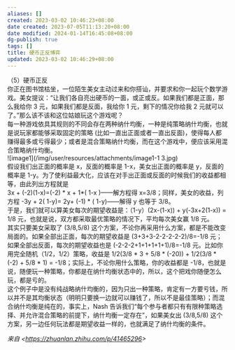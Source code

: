 ```yaml
---
aliases: []
created: 2023-03-02 10:46:23+08:00
date created: 2023-07-05T11:13:20+08:00
date modified: 2024-01-14T16:45:08+08:00
dg-publish: true
tags: []
title: 硬币正反博弈
updated: 2023-03-02 10:46:29+08:00
---
```


（5）硬币正反  
你正在图书馆枯坐，一位陌生美女主动过来和你搭讪，并要求和你一起玩个数学游戏。美女提议：“让我们各自亮出硬币的一面，或正或反。如果我们都是正面，那么我给你 3 元，如果我们都是反面，我给你 1 元，剩下的情况你给我 2 元就可以了。”那么该不该和这位姑娘玩这个游戏呢？  
每一种游戏依具其规则的不同会存在两种纳什均衡，一种是纯策略纳什均衡，也就是说玩家都能够采取固定的策略 (比如一直出正面或者一直出反面)，使得每人都赚得最多或亏得最少；或者是混合策略纳什均衡，而在这个游戏中，便应该采用混合策略纳什均衡。  
![image1](/img/user/resources/attachments/image1-1 3.jpg)  
假设我们出正面的概率是 x，反面的概率是 1-x，美女出正面的概率是 y，反面的概率是 1-y。为了使利益最大化，应该在对手出正面或反面的时候我们的收益都相等，由此列出方程就是  
3x + (-2)(1-x)=(-2) \* x + 1\*( 1-x )——解方程得 x=3/8；同样，美女的收益，列方程 -3y + 2( 1-y)= 2y+ (-1) \* ( 1-y)——解得 y 也等于 3/8。  
于是，我们就可以算美女每次的期望收益是：（1-y）(2x-(1-x)) + y(-3x+2(1-x)) = 1/8 元，也就是说，双方都采取最优策略的情况下，平均每次美女赢 1/8 元。  
其实只要美女采取了 (3/8,5/8) 这个方案，不论你再采用什么方案，都是不能改变局面的。如果全部出正面，每次的期望收益是 (3+3+3-2-2-2-2-2)/8=-1/8 元；如果全部出反面，每次的期望收益也是 (-2-2-2+1+1+1+1+1)/8=-1/8 元。比如你用完全随机（1/2，1/2）策略，收益是 1/2(3/8 \* 3 + 5/8 \* (-20)) + 1/2(3/8 \* (-2) + 5/8 \* 1) = -1/8；实际上，不论你用什么策略，你的收益都是 -1/8，也就是说，随便玩一种策略，你都是在纳什均衡状态中的，所以，这个把戏你随便怎么玩，都是亏的。  
这个例子中是没有纯战略纳什均衡的，因为只出一种策略，肯定有一方要亏钱，所以并不是其均衡状态（明明只要换一边就可以赚钱了，所以不是最佳策略）；而混合纳什均衡是纯在的，事实上，Nash 告诉我们“每个参与者都只有有限种策略选择、并允许混合策略的前提下，纳什均衡一定存在”，如果美女出 (3/8,5/8) 这个方案，另一边任何玩法都是期望收益一样的，也就满足了纳什均衡的条件。

*来自 \<<https://zhuanlan.zhihu.com/p/41465296>\>*